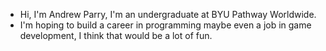 - Hi, I'm Andrew Parry, I'm an undergraduate at BYU Pathway Worldwide.
- I'm hoping to build a career in programming maybe even a job in game development, I think that would be a lot of fun.
<!---
Pandaman421/Pandaman421 is a ✨ special ✨ repository because its `README.md` (this file) appears on your GitHub profile.
You can click the Preview link to take a look at your changes.
--->
